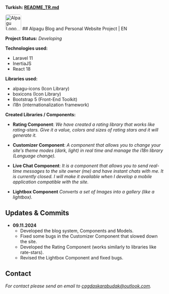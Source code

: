 **Turkish: [README_TR.md](README_TR.md)**

<img src="https://alpagu.net/alpagu.webp" width="50" style="border-radius: 5px;" alt="Alpagu Logo"> 
## Alpagu Blog and Personal Website Project | EN

**Project Status:** *Developing*

**Technologies used:**
- Laravel 11
- InertiaJS
- React 18

**Libraries used:**
- alpagu-icons (Icon Library)
- boxicons (Icon Library)
- Bootstrap 5 (Front-End Toolkit)
- i18n (internationalization framework)

 **Created Libraries / Components:**
- **Rating Component**:
	*We have created a rating library that works like rating-stars. Give it a value, colors and sizes of rating stars and it will generate it.*
	
- **Customizer Component**:
	*A component that allows you to change your site's theme modes (dark, light) in real time and manage the i18n library (Language change).*
	
- **Live Chat Component**:
	*It is a component that allows you to send real-time messages to the site owner (me) and have instant chats with me. It is currently closed. I will make it available when I develop a mobile application compatible with the site.*

- **Lightbox Component**
	*Converts a set of Images into a gallery (like a lightbox).*

## Updates & Commits

- **09.11.2024**
	- Developed the blog system, Components and Models.
	- Fixed some bugs in the Customizer Component that slowed down the site.
	- Developed the Rating Component (works similarly to libraries like rate-stars).
	- Revised the Lightbox Component and fixed bugs.

## Contact
*For contact please send an email to [cagdaskarabudak@outlook.com](mailto:cagdaskarabudak@outlook.com).*
